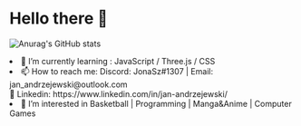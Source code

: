<h1> Hello there 👋 </h1> 

![Anurag's GitHub stats](https://github-readme-stats.vercel.app/api?username=Jonaszekk&show_icons=true&theme=transparent)
<!-- ![](https://komarev.com/ghpvc/?username=Jonaszekk) -->

<li> 🌱 I’m currently learning : JavaScript / Three.js / CSS <br/></li>
<li> 📫 How to reach me: Discord: JonaSz#1307 | Email: jan_andrzejewski@outlook.com <br/></li>
</li>💼 Linkedin: https://www.linkedin.com/in/jan-andrzejewski/ <br/></li>
<li> 👀 I’m interested in Basketball | Programming | Manga&Anime | Computer Games <br/></li>

